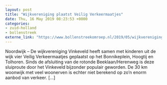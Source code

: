 ```yaml
---
layout: post
title: "Wijkvereniging plaatst Veilig Verkeermaatjes"
date: Thu, 16 May 2019 08:23:53 +0000
categories: 
- zuid-holland 
- bollenstreek 
externe_link: "https://www.bollenstreekomroep.nl/2019/05/wijkvereniging-plaatst-veilig-verkeermaatjes/"
---
```


Noordwijk &#8211; De wijkvereniging Vinkeveld heeft samen met kinderen uit de wijk vier Veilig Verkeermaatjes geplaatst op het Bonnikeplein, Hoogtij en Tolhoren. Sinds de afsluiting van de rotonde Beeklaan/Herenweg is deze sluiproute door het Vinkeveld bijzonder populair geworden. De 30 km woonwijk met veel woonerven is echter niet berekend op zo’n enorm aanbod van verkeer. [&#8230;]
